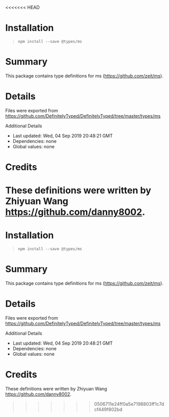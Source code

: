 <<<<<<< HEAD
# Installation
> `npm install --save @types/ms`

# Summary
This package contains type definitions for ms (https://github.com/zeit/ms).

# Details
Files were exported from https://github.com/DefinitelyTyped/DefinitelyTyped/tree/master/types/ms

Additional Details
 * Last updated: Wed, 04 Sep 2019 20:48:21 GMT
 * Dependencies: none
 * Global values: none

# Credits
These definitions were written by Zhiyuan Wang <https://github.com/danny8002>.
=======
# Installation
> `npm install --save @types/ms`

# Summary
This package contains type definitions for ms (https://github.com/zeit/ms).

# Details
Files were exported from https://github.com/DefinitelyTyped/DefinitelyTyped/tree/master/types/ms

Additional Details
 * Last updated: Wed, 04 Sep 2019 20:48:21 GMT
 * Dependencies: none
 * Global values: none

# Credits
These definitions were written by Zhiyuan Wang <https://github.com/danny8002>.
>>>>>>> 0506711e24ff0a5e7198803ff1c7dcf449f802bd
